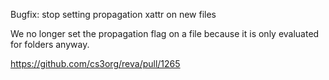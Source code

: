 Bugfix: stop setting propagation xattr on new files

We no longer set the propagation flag on a file because it is only evaluated for folders anyway.

https://github.com/cs3org/reva/pull/1265
